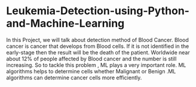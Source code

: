 # Leukemia-Detection-using-Python-and-Machine-Learning
In this Project, we will talk about detection method of Blood Cancer. Blood cancer is cancer that develops from Blood cells. If it is not identified in the early-stage then the result will be the death of the patient. Worldwide near about 12% of people affected by Blood cancer and the number is still increasing.
So to tackle this problem , ML plays a very important role. ML algorithms helps to determine cells whether Malignant or Benign .ML algorithms can determine cancer cells more efficiently.
